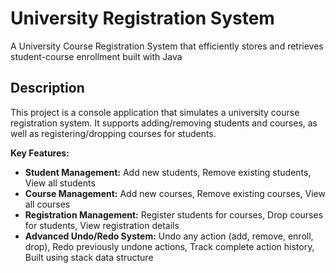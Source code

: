 # University Registration System

A University Course Registration System that efficiently stores and retrieves student-course enrollment built with Java

## Description
This project is a console application that simulates a university course registration system. It supports adding/removing students and courses, as well as registering/dropping courses for students.

**Key Features:**
*   **Student Management:** Add new students, Remove existing students, View all students
*   **Course Management:** Add new courses, Remove existing courses, View all courses
*   **Registration Management:** Register students for courses, Drop courses for students, View registration details
*   **Advanced Undo/Redo System:** Undo any action (add, remove, enroll, drop), Redo previously undone actions, Track complete action history, Built using stack data structure
